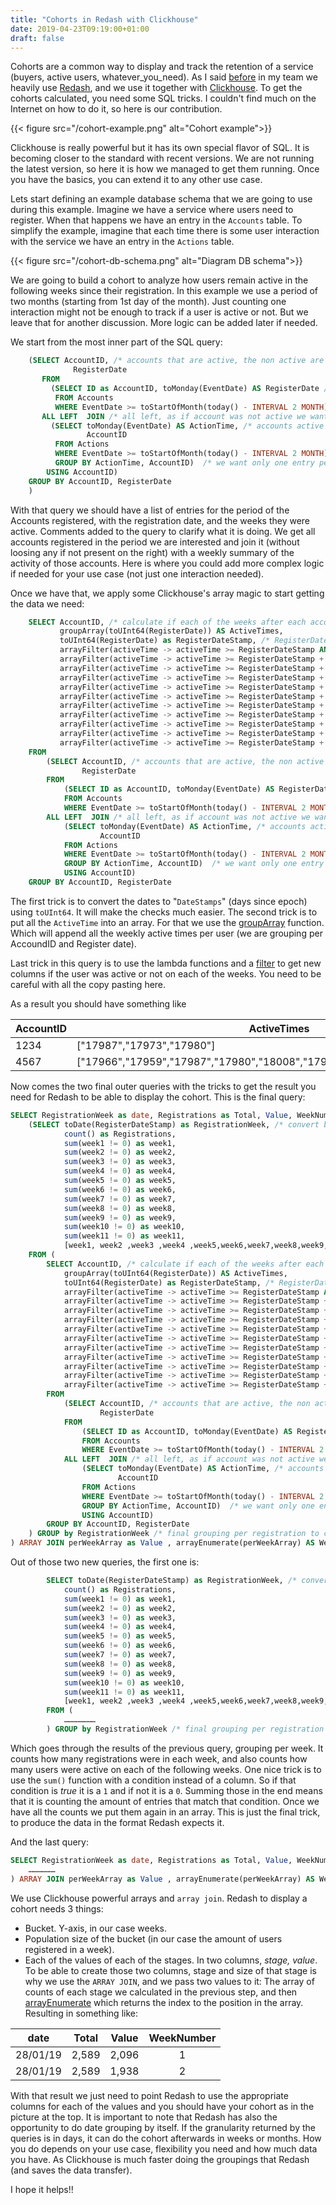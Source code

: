 ```yaml
---
title: "Cohorts in Redash with Clickhouse"
date: 2019-04-23T09:19:00+01:00
draft: false
---
```


Cohorts are a common way to display and track the retention of a service (buyers, active users, whatever_you_need). As I said [before](redpush) in my team we heavily use [Redash](https://github.com/getredash/redash), and we use it together with [Clickhouse](https://clickhouse.yandex/). To get the cohorts calculated, you need some SQL tricks. I couldn't find much on the Internet on how to do it, so here is our contribution.

{{< figure src="/cohort-example.png" alt="Cohort example">}}

Clickhouse is really powerful but it has its own special flavor of SQL. It is becoming closer to the standard with recent versions. We are not running the latest version, so here it is how we managed to get them running. Once you have the basics, you can extend it to any other use case.

Lets start defining an example database schema that we are going to use during this example. Imagine we have a service where users need to register. When that happens we have an entry in the `Accounts` table. To simplify the example, imagine that each time there is some user interaction with the service we have an entry in the `Actions` table.

{{< figure src="/cohort-db-schema.png" alt="Diagram DB schema">}}

We are going to build a cohort to analyze how users remain active in the following weeks since their registration. In this example we use a period of two months (starting from 1st day of the month). Just counting one interaction might not be enough to track if a user is active or not. But we leave that for another discussion. More logic can be added later if needed.

We start from the most inner part of the SQL query:

```sql
    (SELECT AccountID, /* accounts that are active, the non active are not excluded */
              RegisterDate
       FROM
         (SELECT ID as AccountID, toMonday(EventDate) AS RegisterDate /* newReg accounts since 2 months ago */
          FROM Accounts
          WHERE EventDate >= toStartOfMonth(today() - INTERVAL 2 MONTH) /* start of 2 months ago */
       ALL LEFT  JOIN /* all left, as if account was not active we want to keep it */
         (SELECT toMonday(EventDate) AS ActionTime, /* accounts active since two months ago, grouped per week */
                 AccountID
          FROM Actions
          WHERE EventDate >= toStartOfMonth(today() - INTERVAL 2 MONTH) /*  start of 2 months ago */
          GROUP BY ActionTime, AccountID)  /* we want only one entry per week and accountID */
        USING AccountID)
    GROUP BY AccountID, RegisterDate
    )
```

With that query we should have a list of entries for the period of the Accounts registered, with the registration date, and the weeks they were active. Comments added to the query to clarify what it is doing. We get all accounts registered in the period we are interested and join it (without loosing any if not present on the right) with a weekly summary of the activity of those accounts. Here is where you could add more complex logic if needed for your use case (not just one interaction needed).

Once we have that, we apply some Clickhouse's array magic to start getting the data we need:

```sql
    SELECT AccountID, /* calculate if each of the weeks after each account was still active */
           groupArray(toUInt64(RegisterDate)) AS ActiveTimes,
           toUInt64(RegisterDate) as RegisterDateStamp, /* RegisterDate in timestamp format to compare in the filter phase */
           arrayFilter(activeTime -> activeTime >= RegisterDateStamp AND  activeTime < RegisterDateStamp + 7, ActiveTimes)[1] as week1,
           arrayFilter(activeTime -> activeTime >= RegisterDateStamp + 7  AND  activeTime < RegisterDateStamp + 14, ActiveTimes)[1] as week2,
           arrayFilter(activeTime -> activeTime >= RegisterDateStamp + 14  AND  activeTime < RegisterDateStamp + 21, ActiveTimes)[1] as week3,
           arrayFilter(activeTime -> activeTime >= RegisterDateStamp + 21  AND  activeTime < RegisterDateStamp + 28, ActiveTimes)[1] as week4,
           arrayFilter(activeTime -> activeTime >= RegisterDateStamp + 28  AND  activeTime < RegisterDateStamp + 35, ActiveTimes)[1] as week5,
           arrayFilter(activeTime -> activeTime >= RegisterDateStamp + 35  AND  activeTime < RegisterDateStamp + 42, ActiveTimes)[1] as week6,
           arrayFilter(activeTime -> activeTime >= RegisterDateStamp + 42  AND  activeTime < RegisterDateStamp + 49, ActiveTimes)[1] as week7,
           arrayFilter(activeTime -> activeTime >= RegisterDateStamp + 49  AND  activeTime < RegisterDateStamp + 56, ActiveTimes)[1] as week8,
           arrayFilter(activeTime -> activeTime >= RegisterDateStamp + 56  AND  activeTime < RegisterDateStamp + 63, ActiveTimes)[1] as week9,
           arrayFilter(activeTime -> activeTime >= RegisterDateStamp + 63  AND  activeTime < RegisterDateStamp + 70, ActiveTimes)[1] as week10,
           arrayFilter(activeTime -> activeTime >= RegisterDateStamp + 77  AND  activeTime < RegisterDateStamp + 77, ActiveTimes)[1] as week11
    FROM
        (SELECT AccountID, /* accounts that are active, the non active are not excluded */
                RegisterDate
        FROM
            (SELECT ID as AccountID, toMonday(EventDate) AS RegisterDate /* newReg accounts since 2 months ago */
            FROM Accounts
            WHERE EventDate >= toStartOfMonth(today() - INTERVAL 2 MONTH) /* start of 2 months ago */
        ALL LEFT  JOIN /* all left, as if account was not active we want to keep it */
            (SELECT toMonday(EventDate) AS ActionTime, /* accounts active since two months ago, grouped per week */
                    AccountID
            FROM Actions
            WHERE EventDate >= toStartOfMonth(today() - INTERVAL 2 MONTH) /*  start of 2 months ago */
            GROUP BY ActionTime, AccountID)  /* we want only one entry per week and accountID */
            USING AccountID)
    GROUP BY AccountID, RegisterDate
```

The first trick is to convert the dates to "`DateStamps`" (days since epoch) using `toUInt64`. It will make the checks much easier. The second trick is to put all the `ActiveTime` into an array. For that we use the [groupArray](https://clickhouse.yandex/docs/en/query_language/agg_functions/reference/#grouparray-x-grouparray-max-size-x) function. Which will append all the weekly active times per user (we are grouping per AccoundID and Register date).

Last trick in this query is to use the lambda functions and a [filter](https://clickhouse.yandex/docs/en/query_language/functions/higher_order_functions/#arrayfilter-func-arr1) to get new columns if the user was active or not on each of the weeks. You need to be careful with all the copy pasting here.

As a result you should have something like

|AccountID	| ActiveTimes| RegisterDateStamp|	week1|	week2|	week3|	week4|	week5|	week6|	week7|	week8|	week9|	week10|	week11|
| ------ | ----- | ----- | ----- | ----- | ----- | ----- | ----- | ----- | ----- | ----- | ----- | ----- | ----- |
| 1234 | ["17987","17973","17980"] | 17,973 | 17,973 | 17,980 | 17,987 | 0 | 0 | 0 | 0 | 0 | 0 | 0 | 0 |
| 4567 | ["17966","17959","17987","17980","18008","17952","18001","17973","17994"] | 17,952 | 17,952 | 17,959 | 17,966 | 17,973 | 17,980 | 17,987 | 17,994 | 18,001 | 18,008 | 0 | 0 |

Now comes the two final outer queries with the tricks to get the result you need for Redash to be able to display the cohort. This is the final query:

```sql
SELECT RegistrationWeek as date, Registrations as Total, Value, WeekNumber FROM 
    (SELECT toDate(RegisterDateStamp) as RegistrationWeek, /* convert back to date */
            count() as Registrations,
            sum(week1 != 0) as week1,
            sum(week2 != 0) as week2,
            sum(week3 != 0) as week3,
            sum(week4 != 0) as week4,
            sum(week5 != 0) as week5,
            sum(week6 != 0) as week6,
            sum(week7 != 0) as week7,
            sum(week8 != 0) as week8,
            sum(week9 != 0) as week9,
            sum(week10 != 0) as week10,
            sum(week11 != 0) as week11,
            [week1, week2 ,week3 ,week4 ,week5,week6,week7,week8,week9,week10,week11] as perWeekArray
    FROM (
        SELECT AccountID, /* calculate if each of the weeks after each account was still active */
            groupArray(toUInt64(RegisterDate)) AS ActiveTimes,
            toUInt64(RegisterDate) as RegisterDateStamp, /* RegisterDate in timestamp format to compare in the filter phase */
            arrayFilter(activeTime -> activeTime >= RegisterDateStamp AND  activeTime < RegisterDateStamp + 7, ActiveTimes)[1] as week1,
            arrayFilter(activeTime -> activeTime >= RegisterDateStamp + 7  AND  activeTime < RegisterDateStamp + 14, ActiveTimes)[1] as week2,
            arrayFilter(activeTime -> activeTime >= RegisterDateStamp + 14  AND  activeTime < RegisterDateStamp + 21, ActiveTimes)[1] as week3,
            arrayFilter(activeTime -> activeTime >= RegisterDateStamp + 21  AND  activeTime < RegisterDateStamp + 28, ActiveTimes)[1] as week4,
            arrayFilter(activeTime -> activeTime >= RegisterDateStamp + 28  AND  activeTime < RegisterDateStamp + 35, ActiveTimes)[1] as week5,
            arrayFilter(activeTime -> activeTime >= RegisterDateStamp + 35  AND  activeTime < RegisterDateStamp + 42, ActiveTimes)[1] as week6,
            arrayFilter(activeTime -> activeTime >= RegisterDateStamp + 42  AND  activeTime < RegisterDateStamp + 49, ActiveTimes)[1] as week7,
            arrayFilter(activeTime -> activeTime >= RegisterDateStamp + 49  AND  activeTime < RegisterDateStamp + 56, ActiveTimes)[1] as week8,
            arrayFilter(activeTime -> activeTime >= RegisterDateStamp + 56  AND  activeTime < RegisterDateStamp + 63, ActiveTimes)[1] as week9,
            arrayFilter(activeTime -> activeTime >= RegisterDateStamp + 63  AND  activeTime < RegisterDateStamp + 70, ActiveTimes)[1] as week10,
            arrayFilter(activeTime -> activeTime >= RegisterDateStamp + 77  AND  activeTime < RegisterDateStamp + 77, ActiveTimes)[1] as week11
        FROM
            (SELECT AccountID, /* accounts that are active, the non active are not excluded */
                    RegisterDate
            FROM
                (SELECT ID as AccountID, toMonday(EventDate) AS RegisterDate /* newReg accounts since 2 months ago */
                FROM Accounts
                WHERE EventDate >= toStartOfMonth(today() - INTERVAL 2 MONTH) /* start of 2 months ago */
            ALL LEFT  JOIN /* all left, as if account was not active we want to keep it */
                (SELECT toMonday(EventDate) AS ActionTime, /* accounts active since two months ago, grouped per week */
                        AccountID
                FROM Actions
                WHERE EventDate >= toStartOfMonth(today() - INTERVAL 2 MONTH) /*  start of 2 months ago */
                GROUP BY ActionTime, AccountID)  /* we want only one entry per week and accountID */
                USING AccountID)
        GROUP BY AccountID, RegisterDate
    ) GROUP by RegistrationWeek /* final grouping per registration to count each of the cumulatives of users per week */
) ARRAY JOIN perWeekArray as Value , arrayEnumerate(perWeekArray) AS WeekNumber
```

Out of those two new queries, the first one is:

```sql
        SELECT toDate(RegisterDateStamp) as RegistrationWeek, /* convert back to Date */
            count() as Registrations,
            sum(week1 != 0) as week1,
            sum(week2 != 0) as week2,
            sum(week3 != 0) as week3,
            sum(week4 != 0) as week4,
            sum(week5 != 0) as week5,
            sum(week6 != 0) as week6,
            sum(week7 != 0) as week7,
            sum(week8 != 0) as week8,
            sum(week9 != 0) as week9,
            sum(week10 != 0) as week10,
            sum(week11 != 0) as week11,
            [week1, week2 ,week3 ,week4 ,week5,week6,week7,week8,week9,week10,week11] as perWeekArray
        FROM (
            …………………
        ) GROUP by RegistrationWeek /* final grouping per registration to count each of the cumulatives of users per week */
```

Which goes through the results of the previous query, grouping per week. It counts how many registrations were in each week, and also counts how many users were active on each of the following weeks. One nice trick is to use the `sum()` function with a condition instead of a column. So if that condition is _true_ it is a `1` and if not it is a `0`. Summing those in the end means that it is counting the amount of entries that match that condition. Once we have all the counts we put them again in an array. This is just the final trick, to produce the data in the format Redash expects it.

And the last query:

```sql
SELECT RegistrationWeek as date, Registrations as Total, Value, WeekNumber FROM 
    ………………
) ARRAY JOIN perWeekArray as Value , arrayEnumerate(perWeekArray) AS WeekNumber
```

We use Clickhouse powerful arrays and `array join`. Redash to display a cohort needs 3 things:

- Bucket. Y-axis, in our case weeks.
- Population size of the bucket (in our case the amount of users registered in a week).
- Each of the values of each of the stages. In two columns, _stage, value_. To be able to create those two columns, stage and size of that stage is why we use the `ARRAY JOIN`, and we pass two values to it: The array of counts of each stage we calculated in the previous step, and then [arrayEnumerate](https://clickhouse.yandex/docs/en/query_language/functions/array_functions/#array_functions-arrayenumerate) which returns the index to the position in the array. Resulting in something like:

| date | Total | Value | WeekNumber |
| ------ | ------ | ------ |:------:|
| 28/01/19 | 2,589 | 2,096 | 1 |
| 28/01/19 | 2,589 | 1,938 | 2 |

With that result we just need to point Redash to use the appropriate columns for each of the values and you should have your cohort as in the picture at the top. It is important to note that Redash has also the opportunity to do date grouping by itself. If the granularity returned by the queries is in days, it can do the cohort afterwards in weeks or months. How you do depends on your use case, flexibility you need and how much data you have. As Clickhouse is much faster doing the groupings that Redash (and saves the data transfer).

I hope it helps!!